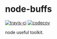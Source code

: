# node-buffs

[![travis-ci](https://travis-ci.org/danielwii/node-buffs.svg?branch=master)](https://travis-ci.org/danielwii/node-buffs)
[![codecov](https://codecov.io/gh/danielwii/node-buffs/branch/master/graph/badge.svg)](https://codecov.io/gh/danielwii/node-buffs)

node useful toolkit.
